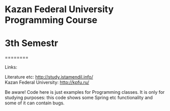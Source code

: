 # Kazan Federal University Programming Course
# 3th Semestr
========  
  
Links:  
  
Literature etc: http://study.istamendil.info/  
Kazan Federal University: http://kpfu.ru/  
  
  
Be aware! Code here is just examples for Programming classes. It is only for studying purposes: this code shows some Spring etc functionality and some of it can contain bugs.


